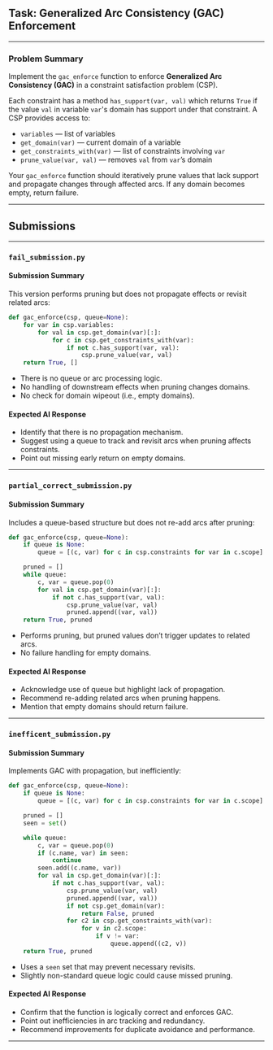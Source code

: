 ## Task: Generalized Arc Consistency (GAC) Enforcement

---

### Problem Summary

Implement the `gac_enforce` function to enforce **Generalized Arc Consistency (GAC)** in a constraint satisfaction problem (CSP).

Each constraint has a method `has_support(var, val)` which returns `True` if the value `val` in variable `var`'s domain has support under that constraint. A CSP provides access to:

- `variables` — list of variables
- `get_domain(var)` — current domain of a variable
- `get_constraints_with(var)` — list of constraints involving `var`
- `prune_value(var, val)` — removes `val` from `var`’s domain

Your `gac_enforce` function should iteratively prune values that lack support and propagate changes through affected arcs. If any domain becomes empty, return failure.

---

## Submissions

---

### `fail_submission.py`

#### Submission Summary

This version performs pruning but does not propagate effects or revisit related arcs:

```python
def gac_enforce(csp, queue=None):
    for var in csp.variables:
        for val in csp.get_domain(var)[:]:
            for c in csp.get_constraints_with(var):
                if not c.has_support(var, val):
                    csp.prune_value(var, val)
    return True, []
```

- There is no queue or arc processing logic.
- No handling of downstream effects when pruning changes domains.
- No check for domain wipeout (i.e., empty domains).

#### Expected AI Response

- Identify that there is no propagation mechanism.
- Suggest using a queue to track and revisit arcs when pruning affects constraints.
- Point out missing early return on empty domains.

---

### `partial_correct_submission.py`

#### Submission Summary

Includes a queue-based structure but does not re-add arcs after pruning:

```python
def gac_enforce(csp, queue=None):
    if queue is None:
        queue = [(c, var) for c in csp.constraints for var in c.scope]

    pruned = []
    while queue:
        c, var = queue.pop(0)
        for val in csp.get_domain(var)[:]:
            if not c.has_support(var, val):
                csp.prune_value(var, val)
                pruned.append((var, val))
    return True, pruned
```

- Performs pruning, but pruned values don’t trigger updates to related arcs.
- No failure handling for empty domains.

#### Expected AI Response

- Acknowledge use of queue but highlight lack of propagation.
- Recommend re-adding related arcs when pruning happens.
- Mention that empty domains should return failure.

---

### `inefficent_submission.py`

#### Submission Summary

Implements GAC with propagation, but inefficiently:

```python
def gac_enforce(csp, queue=None):
    if queue is None:
        queue = [(c, var) for c in csp.constraints for var in c.scope]

    pruned = []
    seen = set()

    while queue:
        c, var = queue.pop(0)
        if (c.name, var) in seen:
            continue
        seen.add((c.name, var))
        for val in csp.get_domain(var)[:]:
            if not c.has_support(var, val):
                csp.prune_value(var, val)
                pruned.append((var, val))
                if not csp.get_domain(var):
                    return False, pruned
                for c2 in csp.get_constraints_with(var):
                    for v in c2.scope:
                        if v != var:
                            queue.append((c2, v))
    return True, pruned
```

- Uses a `seen` set that may prevent necessary revisits.
- Slightly non-standard queue logic could cause missed pruning.

#### Expected AI Response

- Confirm that the function is logically correct and enforces GAC.
- Point out inefficiencies in arc tracking and redundancy.
- Recommend improvements for duplicate avoidance and performance.

---
